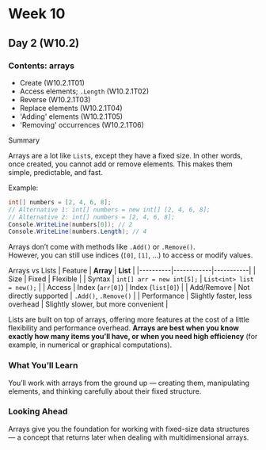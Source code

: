 # Week 10

## Day 2 (W10.2)

### Contents: arrays
* Create (W10.2.1T01)
* Access elements; `.Length` (W10.2.1T02)
* Reverse (W10.2.1T03)
* Replace elements (W10.2.1T04)
* 'Adding' elements (W10.2.1T05)
* 'Removing' occurrences (W10.2.1T06)

Summary

Arrays are a lot like `List`s, except they have a fixed size. In other words, once created, you cannot add or remove elements. This makes them simple, predictable, and fast.

Example:
```csharp
int[] numbers = [2, 4, 6, 8];
// Alternative 1: int[] numbers = new int[] [2, 4, 6, 8];
// Alternative 2: int[] numbers = [2, 4, 6, 8];
Console.WriteLine(numbers[0]); // 2
Console.WriteLine(numbers.Length); // 4
```

Arrays don’t come with methods like `.Add()` or `.Remove()`.\
However, you can still use indices (`[0]`, `[1]`, …) to access or modify values.

Arrays vs Lists
| Feature | **Array** | **List** |
|----------|------------|-----------|
| Size | Fixed | Flexible |
| Syntax | `int[] arr = new int[5];` | `List<int> list = new();` |
| Access | Index (`arr[0]`) | Index (`list[0]`) |
| Add/Remove | Not directly supported | `.Add()`, `.Remove()` |
| Performance | Slightly faster, less overhead | Slightly slower, but more convenient |


Lists are built on top of arrays, offering more features at the cost of a little flexibility and performance overhead. **Arrays are best when you know exactly how many items you’ll have, or when you need high efficiency** (for example, in numerical or graphical computations).

### What You’ll Learn
You’ll work with arrays from the ground up — creating them, manipulating elements, and thinking carefully about their fixed structure.

### Looking Ahead
Arrays give you the foundation for working with fixed-size data structures — a concept that returns later when dealing with multidimensional arrays.